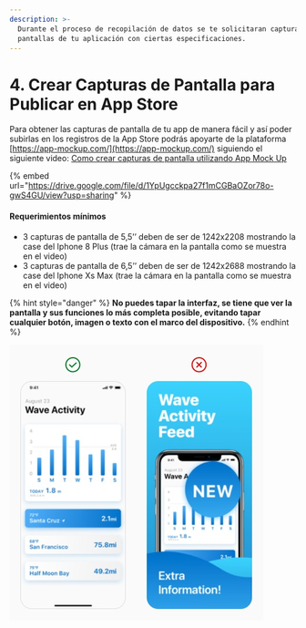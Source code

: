 ```yaml
---
description: >-
  Durante el proceso de recopilación de datos se te solicitaran capturas de
  pantallas de tu aplicación con ciertas especificaciones.
---
```


# 4. Crear Capturas de Pantalla para Publicar en App Store

Para obtener las capturas de pantalla de tu app de manera fácil y así poder subirlas en los registros de la App Store podrás apoyarte de la plataforma [https://app-mockup.com/](https://app-mockup.com/) siguiendo el siguiente video: [Como crear capturas de pantalla utilizando App Mock Up](https://www.loom.com/share/6c654fe8fb3549c89174c151774661f9) 

{% embed url="https://drive.google.com/file/d/1YpUgcckpa27f1mCGBaOZor78o-gwS4GU/view?usp=sharing" %}

#### Requerimientos mínimos

* 3 capturas de pantalla de 5,5’’ deben de ser de 1242x2208 mostrando la case del Iphone 8 Plus \(trae la cámara en la pantalla como se muestra en el video\)
* 3 capturas de pantalla de 6,5’’ deben de ser de 1242x2688 mostrando la case del Iphone Xs Max \(trae la cámara en la pantalla como se muestra en el video\)

{% hint style="danger" %}
**No puedes tapar la interfaz, se tiene que ver la pantalla y sus funciones lo más completa posible, evitando tapar cualquier botón, imagen o texto con el marco del dispositivo.**
{% endhint %}

![](../../.gitbook/assets/image%20%286%29.png)


